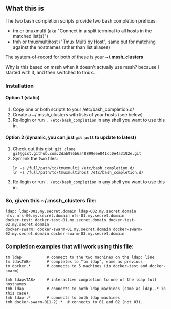 ## What this is
The two bash completion scripts provide two bash completion prefixes: 
* tm or tmuxmulti (aka "Connect in a split terminal to all hosts in the matched list(s)")
* tmh or tmuxmultihost ("Tmux Multi by Host", same but for matching against the hostnames rather than list aliases)

The system-of-record for both of these is your **~/.mssh_clusters**

Why is this based on mssh when it doesn't actually use mssh?  because I started with it, and then switched to tmux...

### Installation
#### Option 1 (static)
1. Copy one or both scripts to your /etc/bash_completion.d/
2. Create a ~/.mssh_clusters with lists of your hosts (see below)
3. Re-login or run `. /etc/bash_completion` in any shell you want to use this in.

#### Option 2 (dynamic, you can just `git pull` to update to latest)
1. Check out this gist: 
    `git clone git@gist.github.com:2dab995b6a48899eee841cc0e4a3192e.git`
2. Symlink the two files: 
    ```
    ln -s /full/path/to/tmuxmulti /etc/bash_completion.d/
    ln -s /full/path/to/tmuxmultihost /etc/bash_completion.d/
3. Re-login or run `. /etc/bash_completion` in any shell you want to use this in.

### So, given this **~/.mssh_clusters** file:
    ldap: ldap-001.my.secret.domain ldap-002.my.secret.domain
    nfs: nfs-00.my.secret.domain nfs-01.my.secret.domain
    docker-test: docker-test-01.my.secret.domain docker-test-02.my.secret.domain
    docker-swarm: docker-swarm-01.my.secret.domain docker-swarm-02.my.secret.domain docker-swarm-03.my.secret.domain

### Completion examples that will work using this file:
```
tm ldap           # connect to the two machines on the ldap: line
tm lda<TAB>       # completes to "tm ldap", same as previous
tm docker.*       # connects to 5 machines (in docker-test and docker-smarm)

tmh ldap<TAB>     # interactive completion to one of the ldap full hostnames
tmh ldap          # connects to both ldap machines (same as ldap-.* in this case)
tmh ldap-.*       # connects to both ldap machines 
tmh docker-swarm-0[1-2].*  # connects to 01 and 02 (not 03).
```
